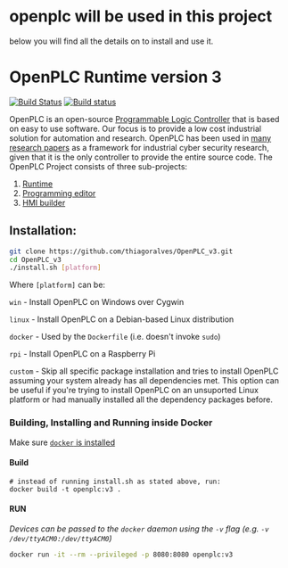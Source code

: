 # openplc will be used in this project
below you will find all the details on to install and use it. 

# OpenPLC Runtime version 3

[![Build Status](https://travis-ci.org/thiagoralves/OpenPLC_v3.svg?branch=master)](https://travis-ci.org/thiagoralves/OpenPLC_v3)
[![Build status](https://ci.appveyor.com/api/projects/status/ut3466ixwtyf68qg?svg=true)](https://ci.appveyor.com/project/shrmrf/openplc-v3)

OpenPLC is an open-source [Programmable Logic Controller](https://en.wikipedia.org/wiki/Programmable_logic_controller) that is based on easy to use software. Our focus is to provide a low cost industrial solution for automation and research. OpenPLC has been used in [many research papers](https://scholar.google.com/scholar?as_ylo=2014&q=openplc&hl=en&as_sdt=0,1) as a framework for industrial cyber security research, given that it is the only controller to provide the entire source code.
The OpenPLC Project consists of three sub-projects:
1. [Runtime](https://github.com/thiagoralves/OpenPLC_v3)
2. [Programming editor](http://www.openplcproject.com/plcopen-editor)
3. [HMI builder](http://www.openplcproject.com/reference-installing-scadabr)

## Installation:
```bash
git clone https://github.com/thiagoralves/OpenPLC_v3.git
cd OpenPLC_v3
./install.sh [platform]
```

Where `[platform]` can be:

`win` - Install OpenPLC on Windows over Cygwin

`linux` - Install OpenPLC on a Debian-based Linux distribution

`docker` - Used by the `Dockerfile` (i.e. doesn't invoke `sudo`)

`rpi` - Install OpenPLC on a Raspberry Pi

`custom` - Skip all specific package installation and tries to install OpenPLC assuming your system already has all dependencies met. This option can be useful if you're trying to install OpenPLC on an unsuported Linux platform or had manually installed all the dependency packages before.

### Building, Installing and Running inside Docker
Make sure [`docker` is installed](https://docs.docker.com/install/linux/docker-ce/ubuntu/)

#### Build
```
# instead of running install.sh as stated above, run:
docker build -t openplc:v3 .
```

#### RUN
_Devices can be passed to the `docker` daemon using the `-v` flag (e.g. `-v /dev/ttyACM0:/dev/ttyACM0`)_

```bash
docker run -it --rm --privileged -p 8080:8080 openplc:v3
```
